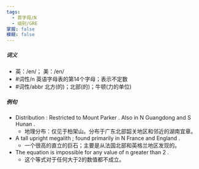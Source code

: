 ```yaml
---
tags:
  - 首字母/N
  - 级别/GRE
掌握: false
模糊: false
---
```

##### 词义
- 英：/en/； 美：/en/
- #词性/n  英语字母表的第14个字母；表示不定数
- #词性/abbr  北方(的)；北部(的)；牛顿(力的单位)
##### 例句
- Distribution : Restricted to Mount Parker . Also in N Guangdong and S Hunan .
	- 地理分布：仅见于柏架山。分布于广东北部韶关地区和邻近的湖南宜章。
- A tall upright megalith ; found primarily in N France and England .
	- 一个很高的直立的巨石；主要是从法国北部和英格兰地区发现的。
- The equation is impossible for any value of n greater than 2 .
	- 这个等式对于任何大于2的数值都不成立。
